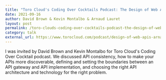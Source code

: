 ```yaml
---
title: "Toro Cloud's Coding Over Cocktails Podcast: The Design of Web APIs"
date: 2021-09-16
author: David Brown & Kevin Montalbo & Arnaud Lauret
layout: post
permalink: /toro-clouds-coding-over-cocktails-podcast-the-design-of-web-apis/
category: talk
external_url: https://www.torocloud.com/podcast/design-of-web-apis-arnaud-lauret
---
```


I was invited by David Brown and Kevin Montalbo for Toro Cloud's Coding Over Cocktail podcast. We discussed API consistency, how to make your APIs more discoverable, defining and setting the boundaries between an API gateway and API implementation, and choosing the right API architecture and technology for the right problem.
<!--more-->


